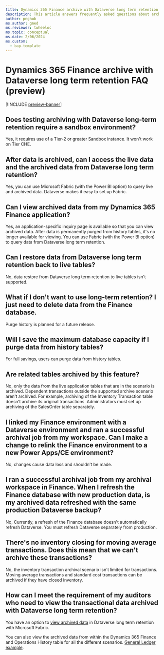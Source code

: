 ```yaml
---
title: Dynamics 365 Finance archive with Dataverse long term retention FAQ (preview)
description: This article answers frequently asked questions about archiving data in Microsoft Dynamics 365 Finance with Dataverse.
author: pnghub
ms.author: gned
ms.reviewer: twheeloc
ms.topic: conceptual
ms.date: 2/06/2024
ms.custom: 
  - bap-template
---
```


# Dynamics 365 Finance archive with Dataverse long term retention FAQ (preview)

[!INCLUDE [preview-banner](../../../supply-chain/includes/preview-banner.md)]

## Does testing archiving with Dataverse long-term retention require a sandbox environment?

Yes, it requires use of a Tier-2 or greater Sandbox instance. It won't work on Tier CHE. 

## After data is archived, can I access the live data and the archived data from Dataverse long term retention?

Yes, you can use Microsoft Fabric (with the Power BI option) to query live and archived data. Dataverse makes it easy to set up Fabric.

## Can I view archived data from my Dynamics 365 Finance application?

Yes, an application-specific inquiry page is available so that you can view archived data. After data is permanently purged from history tables, it's no longer available for viewing. You can use Fabric (with the Power BI option) to query data from Dataverse long term retention.

## Can I restore data from Dataverse long term retention back to live tables?

No, data restore from Dataverse long term retention to live tables isn't supported. 

## What if I don't want to use long-term retention? I just need to delete data from the Finance database.

Purge history is planned for a future release.

## Will I save the maximum database capacity if I purge data from history tables?

For full savings, users can purge data from history tables.

## Are related tables archived by this feature?

No, only the data from the live application tables that are in the scenario is archived. Dependent transactions outside the supported archive scenario aren't archived. For example, archiving of the Inventory Transaction table doesn't archive its original transactions. Administrators must set up archiving of the SalesOrder table separately.

## I linked my Finance environment with a Dataverse environment and ran a successful archival job from my workspace. Can I make a change to relink the Finance environment to a new Power Apps/CE environment?

No, changes cause data loss and shouldn't be made.

## I ran a successful archival job from my archival workspace in Finance. When I refresh the Finance database with new production data, is my archived data refreshed with the same production Dataverse backup?

No, Currently, a refresh of the Finance database doesn't automatically refresh Dataverse. You must refresh Dataverse separately from production.

## There's no inventory closing for moving average transactions. Does this mean that we can't archive these transactions?

No, the inventory transaction archival scenario isn't limited for transactions. Moving average transactions and standard cost transactions can be archived if they have closed inventory.

## How can I meet the requirement of my auditors who need to view the transactional data archived with Dataverse long term retention?

You have an option to [view archived data](archive-view.md) in Dataverse long term retention with Microsoft Fabric.

You can also view the archived data from within the Dynamics 365 Finance and Operations History table for all the different scenarios. [General Ledger example](archive-gl.md#view-historical-data-from-the-history-table).

